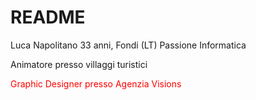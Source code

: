 # README
Luca Napolitano
33 anni, Fondi (LT)
Passione Informatica


<font color="red"></font>Animatore presso villaggi turistici

<font color="red">Graphic Designer presso Agenzia Visions</font>

